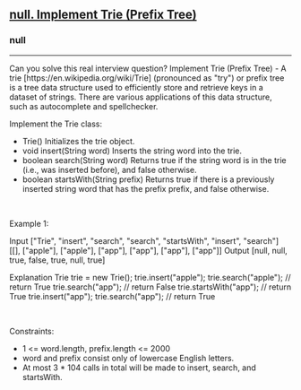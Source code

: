 <h2><a href="https://leetcode.com/problems/implement-trie-prefix-tree/">null. Implement Trie (Prefix Tree)</a></h2><h3>null</h3><hr>Can you solve this real interview question? Implement Trie (Prefix Tree) - A trie [https://en.wikipedia.org/wiki/Trie] (pronounced as "try") or prefix tree is a tree data structure used to efficiently store and retrieve keys in a dataset of strings. There are various applications of this data structure, such as autocomplete and spellchecker.

Implement the Trie class:

 * Trie() Initializes the trie object.
 * void insert(String word) Inserts the string word into the trie.
 * boolean search(String word) Returns true if the string word is in the trie (i.e., was inserted before), and false otherwise.
 * boolean startsWith(String prefix) Returns true if there is a previously inserted string word that has the prefix prefix, and false otherwise.

 

Example 1:


Input
["Trie", "insert", "search", "search", "startsWith", "insert", "search"]
[[], ["apple"], ["apple"], ["app"], ["app"], ["app"], ["app"]]
Output
[null, null, true, false, true, null, true]

Explanation
Trie trie = new Trie();
trie.insert("apple");
trie.search("apple");   // return True
trie.search("app");     // return False
trie.startsWith("app"); // return True
trie.insert("app");
trie.search("app");     // return True


 

Constraints:

 * 1 <= word.length, prefix.length <= 2000
 * word and prefix consist only of lowercase English letters.
 * At most 3 * 104 calls in total will be made to insert, search, and startsWith.
